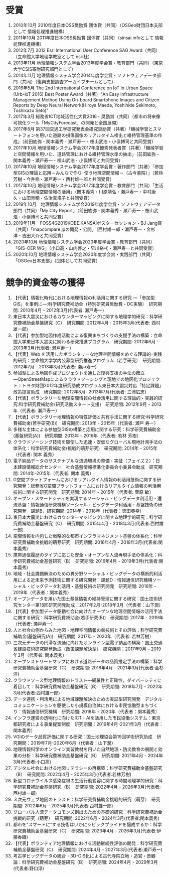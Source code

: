 # 受賞
1.	2010年10月	2010年度日本OSS奨励賞 団体賞（共同）（OSGeo財団日本支部として 情報処理推進機構）
2.	2011年10月	2011年度日本OSS奨励賞 団体賞（共同）（sinsai.infoとして 情報処理推進機構）
3.	2012年7月	2012 Esri International User Conference SAG Award（共同）（立命館大学地理学教室として esri社）
4.	2013年11月	地理情報システム学会2013年度学会賞・教育部門（共同）（東京大学CSIS寄附研究部門として）
5.	2014年11月	地理情報システム学会2014年度学会賞・ソフトウェアデータ部門（共同）（復興支援調査アーカイブチームとして）
6.	2016年5月	The 2nd International Conference on IoT in Urban Space (Urb-IoT 2016) Best Poster Award（共著）"An Easy Infrastructure Management Method Using On-board Smartphone Images and Citizen Reports by Deep Neural Network(Hiroya Maeda, Yoshihide Sekimoto, Toshikazu Seto)"
7.	2017年3月	総務省ICT地域活性化大賞2016・奨励賞（共同）（都市の将来像可視化ツール「MyCityForecast」の開発と全国展開）
8.	2017年8月	第37回交通工学研究発表会研究奨励賞（共著）「機械学習とスマートフォンを用いた道路の損傷画像のリアルタイム検出と維持管理基準の作成」（前田紘弥・関本義秀・瀬戸寿一・樫山武浩・小俣博司と共同受賞）
9.	2017年10月	地理情報システム学会2017年度優秀発表者賞（共著）「機械学習と空間情報を用いた、道路管理における維持管理水準の抽出」（前田紘弥・関本義秀・瀬戸寿一・樫山武浩・小俣博司と共同受賞）
10.	2017年10月	地理情報システム学会2017年度学会賞・著作部門（共著）「参加型GISの理論と応用－みんなで作り･使う地理空間情報－（古今書院）」（若林芳樹・今井修・瀬戸寿一・西村雄一郎と共同受賞）
11.	2017年10月	地理情報システム学会2017年度学会賞・教育部門（共同）「生活における地理空間情報の活用」（関本義秀・川原靖弘・瀬戸寿一・中村康久・山田育穂・佐治真規子と共同受賞）
12.	2019年10月　地理情報システム学会2019年度学会賞・ソフトウェアデータ部門（共同）「My City Report」（前田紘弥・関本義秀・瀬戸寿一・樫山武浩・小俣博司と共同受賞）
13.	2019年11月　FOSS4G2019KOBE.KANSAIポスターセッション・BJ Jang賞（共同）「mapcompare.jpの開発・公開」（西村雄一郎・瀬戸寿一・金杉洋・吉田大介と共同受賞）
14.	2020年10月	地理情報システム学会2020年度学会賞・教育部門（共同）「GIS-OER WG」（小口高・山内啓之・早川裕弌・瀬戸寿一と共同受賞）
15.	2020年10月	地理情報システム学会2020年度学会賞・実践部門（共同）「OSGeo日本支部」（団体として共同受賞）

# 競争的資金等の獲得
1.	【代表】情報化時代における地理情報の利活用に関する研究 ―「参加型GIS」を事例に―:科学研究費補助金（特別研究員奨励費・DC実験）　研究期間: 2010年4月 - 2012年3月(代表者: 瀬戸寿一)
2.	東日本大震災におけるカウンターマッピングに関する地理学的研究：科学研究費補助金基盤研究（C）　研究期間: 2012年4月 - 2015年3月(代表者: 西村 雄一郎)
3.	【代表】参加型地図作成活動による復興まちづくりの支援手法の構築：立命館大学東日本大震災に関わる研究推進プログラム　研究期間: 2012年6月 - 2013年3月(代表者: 瀬戸寿一)
4.	【代表】Web を活用したボランタリーな地理空間情報をめぐる理論的･実践的研究：立命館大学学内公募型研究推進プログラム（若手研究）　研究期間: 2012年7月 - 2013年3月(代表者: 瀬戸寿一)
5.	参加型による地図作成プロジェクトを通した復興支援の手法の確立　―OpenStreetMapによるクラウドソーシングと現地での地図化プロジェクト：トヨタ財団2012年度研究助成プログラム東日本大震災対応「特定課題」政策提言助成　研究期間: 2012年8月- 2013年7月(代表者: 三浦広志)
6.	【代表】ボランタリーな地理空間情報の社会活用に関する理論的・実践的研究:科学研究費補助金(研究活動スタート支援)　研究期間: 2012年9月 - 2013年（代表者: 瀬戸寿一）
7.	【代表】ボランタリー地理情報の特性評価と共有手法に関する研究:科学研究費補助金(若手研究(B))　研究期間: 2013年 - 2015年（代表者: 瀬戸 寿一）
8.	多様な主体による参加型GISの構築と応用に関する研究：科学研究費補助金(基盤研究(A))　研究期間: 2013年 - 2016年（代表者: 若林 芳樹）
9.	クラウドソーシング技術を駆使した迅速・安価なグローバル現地計測手法の体系化：科学研究費補助金(挑戦的萌芽研究)　研究期間: 2014年 - 2015年（代表者: 関本 義秀）
10.	電子納品データのサステナブルな流通環境の整備・実証（フェイズ２）：日本建設情報総合センター　社会基盤情報標準化委員会小委員会助成　研究期間: 2014年-2015年（代表者: 関本 義秀）
11.	G空間プラットフォームにおけるリアルタイム情報の利活用技術に関する研究開発：総務省G空間プラットフォームにおけるリアルタイム情報の利活用技術に関する研究開発　研究期間: 2014年 - 2015年（代表者: 菅原 敏）
12.	オープン・スマートシティを実現するソーシャル・ビッグデータ利活用・還流基盤：情報通信研究機構ソーシャル・ビッグデータ利活用・基盤技術の研究開発　課題B，研究期間: 2014年 - 2018年（代表者：徳田英幸）
13.	東日本大震災におけるカウンターマッピングに関する地理学的研究：科学研究費補助金基盤研究（C）　研究期間: 2015年4月 - 2018年3月(代表者:西村雄一郎)
14.	空間情報を内包した戦略的な都市インフラマネジメント基盤の体系化：科学研究費補助金挑戦的萌芽研究　研究期間: 2016年4月 - 2018年3月(代表者:関本義秀)
15.	携帯通信履歴のタイプに応じた安全・オープンな人流再現手法の体系化：科学研究費補助金基盤研究（B）　研究期間: 2016年4月 - 2019年3月(代表者:関本義秀)
16.	地域・社会課題解決のための異分野ソーシャル・ビッグデータの横断的利活用による近未来予測技術に関する研究開発　課題D：情報通信研究機構ソーシャル・ビッグデータ利活用・基盤技術の研究開発　研究期間: 2016年 - 2019年（代表者：関本義秀）
17.	オープンデータを用いた国土基盤情報の維持管理に関する研究：国土技術研究センター第18回研究開発助成：2017年2月-2018年3月（代表者：山下潤）
18.	【代表】参加型データ駆動社会に向けたオープンな地理空間情報の活用手法に関する研究：科学研究費補助金(若手研究(B))　研究期間: 2017年 - 2019年（代表者: 瀬戸寿一）
19. 人と社会の側からみた地図・地理空間情報の新技術とその評価：科学研究費補助金(基盤研究(A))　研究期間: 2017年 - 2020年（代表者: 若林芳樹）
20. 三次元データの円滑な流通に向けたオンライン型電子納品の構築：国土交通省建設技術研究開発助成（政策課題解決型）　研究機関：2017年9月 – 2019年3月（代表者: 関本義秀）
21. オープンストリートマップにおける道路データの品質推定手法の構築：科学研究費補助金基盤研究（C）　研究期間: 2018年4月 - 2021年3月(代表者:金杉洋)
22. クラウドソース型地理情報のトラスト―網羅性と正確性，ダイバーシティに着目して：科学研究費補助金基盤研究（B）　研究期間: 2018年7月 - 2022年3月(代表者:西村雄一郎)
23. データ連携・利活用による地域課題解決のための実証型研究開発　デジタルコミュニケーションを駆使した小規模自治体における市民協働型まちづくり：情報通信研究機構　研究期間: 2018年 - 2020年（代表者：関本義秀）
24. インフラ運営の透明化に向けたICT・AIを活用した市民協働システム：東京都研究者による事業提案制度　研究期間：2019年4月-2021年3月（代表者：関本義秀）
25. VGIのデータ品質評価に関する研究：国土地理協会第19回学術研究助成　研究期間：2019年7月-2020年6月（代表者：山下潤）
26. 地理情報科学のオンライン実習教材を用いた自然地理・防災教育の展開と効果の分析：科学研究費補助金基盤研究（B）　研究期間: 2021年4月 - 2024年3月(代表者:小口高)
27. デジタル社会における地図リテラシーの再構築：科学研究費補助金基盤研究（B）　研究期間: 2022年4月 - 2025年3月(代表者:若林芳樹)
28. 新型コロナウイルス感染症禍の生活行動変容に関する時間地理学的研究：科学研究費補助金基盤研究（B）　研究期間: 2022年4月 - 2026年3月(代表者:西村雄一郎)
29. ３次元ウェブ地図のトラスト：科学研究費補助金挑戦的研究（萌芽）　研究期間: 2022年6月 - 2025年3月(代表者:西村雄一郎)
30. グローバル人流データコモンズ創出のための基礎的研究：科学研究費補助金挑戦的研究（萌芽）　研究期間: 2022年6月 - 2024年3月(代表者:関本義秀)
31. 都市を“スマートに”する技術はいかにシビックプライドを醸成するか：科学研究費補助金基盤研究（C）　研究期間: 2023年4月 - 2026年3月(代表者:伊藤香織)
32. 【代表】ボランティア地理情報における活動継続性評価の開発：科学研究費補助金基盤研究（C）　研究期間: 2024年4月 - 2027年3月(代表者:瀬戸寿一)
33. 考古学ビッグデータの統合・3D-GIS化による古代寺院立地・造営・景観論：科学研究費補助金基盤研究（B）　研究期間: 2024年4月 - 2029年3月(代表者:野口淳)

